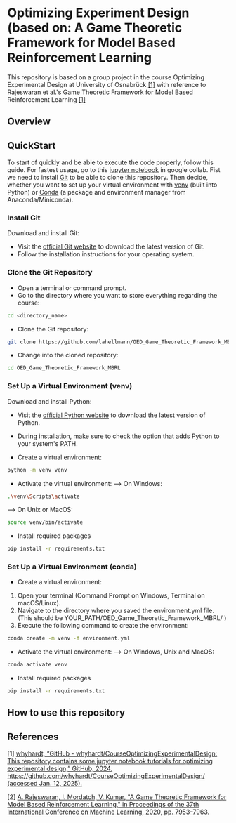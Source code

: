 # Optimizing Experiment Design (based on: A Game Theoretic Framework for Model Based Reinforcement Learning
This repository is based on a group project in the course Optimizing Experimental Design at University of Osnabrück [[1]](#references) with reference to Rajeswaran et al.'s Game Theoretic Framework for Model Based Reinforcement Learning [[1]](#references) 

## Overview

## QuickStart
To start of quickly and be able to execute the code properly, follow this quide.
For fastest usage, go to this [jupyter notebook](https://colab.research.google.com/drive/1BJvOYk32kS66KLPyCPIchVXdxmQ-5lvV?usp=sharing) in google collab.
Fist we need to install [Git](#git) to be able to clone this repository.
Then decide, whether you want to set up your virtual environment with [venv](#venv) (built into Python) or [Conda](#conda) (a package and environment manager from Anaconda/Miniconda).

### Install Git
<a name="git"></a>
Download and install Git:

- Visit the [official Git website](https://git-scm.com/) to download the latest version of Git.
- Follow the installation instructions for your operating system.

### Clone the Git Repository

- Open a terminal or command prompt.
- Go to the directory where you want to store everything regarding the course:
```bash
cd <directory_name>
```
- Clone the Git repository:
```bash
git clone https://github.com/lahellmann/OED_Game_Theoretic_Framework_MBRL.git
```
- Change into the cloned repository:
```bash
cd OED_Game_Theoretic_Framework_MBRL
```

### Set Up a Virtual Environment (venv)
<a name="venv"></a>

Download and install Python:
- Visit the [official Python website](https://www.python.org/) to download the latest version of Python.
- During installation, make sure to check the option that adds Python to your system's PATH.

- Create a virtual environment:
```bash 
python -m venv venv
```
- Activate the virtual environment:
--> On Windows:
```bash
.\venv\Scripts\activate
```
--> On Unix or MacOS:
```bash
source venv/bin/activate
```
- Install required packages
```bash
pip install -r requirements.txt
```

### Set Up a Virtual Environment (conda)
<a name="conda"></a>
- Create a virtual environment:
1. Open your terminal (Command Prompt on Windows, Terminal on macOS/Linux).
2. Navigate to the directory where you saved the environment.yml file. (This should be YOUR_PATH/OED_Game_Theoretic_Framework_MBRL/ )
3. Execute the following command to create the environment:

```bash 
conda create -m venv -f environment.yml
```
- Activate the virtual environment:
--> On Windows, Unix and MacOS:
```bash
conda activate venv
```
- Install required packages
```bash
pip install -r requirements.txt
```

## How to use this repository


## References
<a name="references"></a>
[1] [whyhardt, “GitHub - whyhardt/CourseOptimizingExperimentalDesign: This repository contains some jupyter notebook tutorials for optimizing experimental design,” GitHub, 2024. https://github.com/whyhardt/CourseOptimizingExperimentalDesign/ (accessed Jan. 12, 2025).](https://github.com/whyhardt/CourseOptimizingExperimentalDesign/)

[2] [A. Rajeswaran, I. Mordatch, V. Kumar, "A Game Theoretic Framework for Model Based Reinforcement Learning," in Proceedings of the 37th International Conference on Machine Learning, 2020, pp. 7953–7963.](http://proceedings.mlr.press/v119/rajeswaran20a.html)
